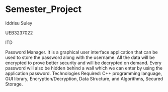 # Semester_Project

Iddrisu Suley

UEB3237022

ITD

Password Manager.
It is a graphical user interface application that can be used to store the password 
along with the username. All the data will be encrypted to prove better security 
and will be decrypted on demand. Every password will also be hidden behind a 
wall which we can enter by using the application password.
Technologies Required: C++ programming language, GUI library,
Encryption/Decryption, Data Structure, and Algorithms, Secured Storage.
